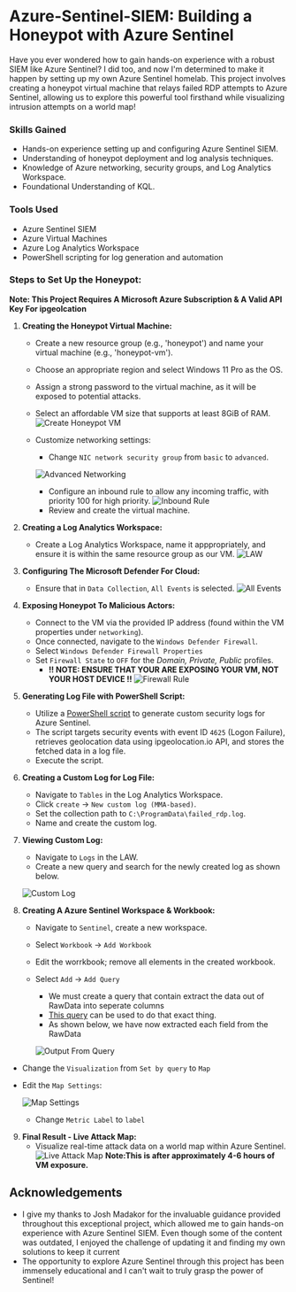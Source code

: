 # Azure-Sentinel-SIEM: Building a Honeypot with Azure Sentinel

Have you ever wondered how to gain hands-on experience with a robust SIEM like Azure Sentinel? I did too, and now I'm determined to make it happen by setting up my own Azure Sentinel homelab. This project involves creating a honeypot virtual machine that relays failed RDP attempts to Azure Sentinel, allowing us to explore this powerful tool firsthand while visualizing intrusion attempts on a world map!

### Skills Gained
- Hands-on experience setting up and configuring Azure Sentinel SIEM.
- Understanding of honeypot deployment and log analysis techniques.
- Knowledge of Azure networking, security groups, and Log Analytics Workspace.
- Foundational Understanding of KQL.

### Tools Used

- Azure Sentinel SIEM
- Azure Virtual Machines
- Azure Log Analytics Workspace
- PowerShell scripting for log generation and automation

### Steps to Set Up the Honeypot:
**Note: This Project Requires A Microsoft Azure Subscription & A Valid API Key For ipgeolcation**

1. **Creating the Honeypot Virtual Machine:**
   - Create a new resource group (e.g., 'honeypot') and name your virtual machine (e.g., 'honeypot-vm').
   - Choose an appropriate region and select Windows 11 Pro as the OS.
   - Assign a strong password to the virtual machine, as it will be exposed to potential attacks.
   - Select an affordable VM size that supports at least 8GiB of RAM.
   ![Create Honeypot VM](https://github.com/alexcolincrawford/Azure-Sentinel-SIEM/assets/59071533/5cbff611-e487-4702-8596-0df13c723adb)
   - Customize networking settings:
     - Change `NIC network security group` from `basic` to `advanced`.
     
     ![Advanced Networking](https://github.com/alexcolincrawford/Azure-Sentinel-SIEM/assets/59071533/c7dbd3ff-425f-4b02-8b09-75f76381bc4f)
     - Configure an inbound rule to allow any incoming traffic, with priority 100 for high priority.
     ![Inbound Rule](https://github.com/alexcolincrawford/Azure-Sentinel-SIEM/assets/59071533/92eb28ec-63f4-4bdb-9629-cacc162aac3f)
     - Review and create the virtual machine.
   

2. **Creating a Log Analytics Workspace:**

   - Create a Log Analytics Workspace, name it apppropriately, and ensure it is within the same resource group as our VM.
   ![LAW](https://github.com/alexcolincrawford/Azure-Sentinel-SIEM/assets/59071533/95f9a3c4-96d9-4bd9-b43c-20bacf9e199b)

3. **Configuring The Microsoft Defender For Cloud:**
   - Ensure that in `Data Collection`, `All Events` is selected.
   ![All Events](https://github.com/alexcolincrawford/Azure-Sentinel-SIEM/assets/59071533/6e94ea0f-3f8d-4e07-9962-3cc5226a70cf)

4. **Exposing Honeypot To Malicious Actors:**
   - Connect to the VM via the provided IP address (found within the VM properties under `networking`).
   - Once connected, navigate to the `Windows Defender Firewall`.
   - Select `Windows Defender Firewall Properties`
   - Set `Firewall State` to `OFF` for the _Domain, Private, Public_ profiles.
      - **!! NOTE: ENSURE THAT YOUR ARE EXPOSING YOUR VM, NOT YOUR HOST DEVICE !!**
     ![Firewall Rule](https://github.com/alexcolincrawford/Azure-Sentinel-SIEM/assets/59071533/7c03bfd2-358a-44f8-b486-7fb35b6e5154)

5. **Generating Log File with PowerShell Script:**
   - Utilize a [PowerShell script](https://github.com/joshmadakor1/Sentinel-Lab/blob/main/Custom_Security_Log_Exporter.ps1) to generate custom security logs for Azure Sentinel.
   - The script targets security events with event ID `4625` (Logon Failure), retrieves geolocation data using ipgeolocation.io API, and stores the fetched data in a log file.
   - Execute the script.
   
6. **Creating a Custom Log for Log File:**
   - Navigate to `Tables` in the Log Analytics Workspace.
   - Click `create` -> `New custom log (MMA-based)`.
   - Set the collection path to `C:\ProgramData\failed_rdp.log`.
   - Name and create the custom log.

7. **Viewing Custom Log:**
   - Navigate to `Logs` in the LAW.
   - Create a new query and search for the newly created log as shown below.

   ![Custom Log](https://github.com/alexcolincrawford/Azure-Sentinel-SIEM/assets/59071533/ba5f2eb8-12ea-4616-b1e9-6595d4623c1e)


     
8. **Creating A Azure Sentinel Workspace & Workbook:**
   - Navigate to `Sentinel`, create a new workspace.
   - Select `Workbook` -> `Add Workbook`
   - Edit the worrkbook; remove all elements in the created workbook.
   - Select `Add` -> `Add Query`
      - We must create a query that contain extract the data out of RawData into seperate columns
      - [This query](https://github.com/alexcolincrawford/Azure-Sentinel-SIEM/blob/main/azure_query) can be used to do that exact thing.
      - As shown below, we have now extracted each field from the RawData

     ![Output From Query](https://github.com/alexcolincrawford/Azure-Sentinel-SIEM/assets/59071533/e7d9e5a2-8440-4f9d-bd43-cf127ba5399a)
  - Change the `Visualization` from `Set by query` to `Map`
  - Edit the `Map Settings`:

     ![Map Settings](https://github.com/alexcolincrawford/Azure-Sentinel-SIEM/assets/59071533/b0eca391-b285-49ef-a134-f8158de973f5)
       - Change `Metric Label` to `label`
 
9. **Final Result - Live Attack Map:**
   - Visualize real-time attack data on a world map within Azure Sentinel.
   ![Live Attack Map](https://github.com/alexcolincrawford/Azure-Sentinel-SIEM/assets/59071533/e8f9ea22-578f-427c-8edb-450fa6369188)
   **Note:This is after approximately 4-6 hours of VM exposure.**

## Acknowledgements

   - I give my thanks to Josh Madakor for the invaluable guidance provided throughout this exceptional project, which allowed me to gain hands-on experience with Azure Sentinel SIEM.  Even though some of the content was outdated, I enjoyed the challenge    of updating it and finding my own solutions to keep it current
   - The opportunity to explore Azure Sentinel through this project has been immensely educational and I can't wait to truly grasp the power of Sentinel!





